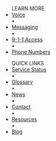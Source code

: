 <ul class="footerUnorderedList">
<span class="footerLabel">LEARN MORE</span>
  <li class="footerListItem"><a href="https://www.bandwidth.com/voice">Voice</a></li><span class="remove4mobile">&bull;</span>
  <li class="footerListItem"><a href="https://www.bandwidth.com/messaging">Messaging</a></li><span class="remove4mobile"><span class="remove4mobile">&bull;</span></span>
  <li class="footerListItem"><a href="https://www.bandwidth.com/9-1-1">9-1-1 Access</a></li><span class="remove4mobile">&bull;</span>
  <li class="footerListItem"><a href="https://www.bandwidth.com/phone-numbers">Phone Numbers</a></li>
</ul>
<ul class="footerUnorderedList">
<span class="footerLabel">QUICK LINKS</span>
  <li class="footerListItem"><a href="https://status.bandwidth.com">Service Status</a></li><span class="remove4mobile">&bull;</span>
  <li class="footerListItem"><a href="https://www.bandwidth.com/glossary">Glossary</a></li><span class="remove4mobile">&bull;</span>
  <li class="footerListItem"><a href="https://www.bandwidth.com/news">News</a></li><span class="remove4mobile">&bull;</span>
  <li class="footerListItem"><a href="https://www.bandwidth.com/contact">Contact</a></li><span class="remove4mobile">&bull;</span>
  <li class="footerListItem"><a href="https://www.bandwidth.com/resources">Resources</a></li><span class="remove4mobile">&bull;</span>
  <li class="footerListItem"><a href="https://blog.bandwidth.com">Blog</a></li>
</ul>
